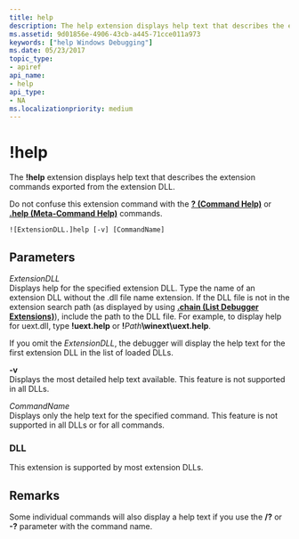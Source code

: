 ```yaml
---
title: help
description: The help extension displays help text that describes the extension commands exported from the extension DLL.
ms.assetid: 9d01856e-4906-43cb-a445-71cce011a973
keywords: ["help Windows Debugging"]
ms.date: 05/23/2017
topic_type:
- apiref
api_name:
- help
api_type:
- NA
ms.localizationpriority: medium
---
```


# !help


The **!help** extension displays help text that describes the extension commands exported from the extension DLL.

Do not confuse this extension command with the [**? (Command Help)**](---command-help-.md) or [**.help (Meta-Command Help)**](-help--meta-command-help-.md) commands.

```dbgcmd
![ExtensionDLL.]help [-v] [CommandName] 
```

## <span id="ddk__help_dbg"></span><span id="DDK__HELP_DBG"></span>Parameters


<span id="_______ExtensionDLL______"></span><span id="_______extensiondll______"></span><span id="_______EXTENSIONDLL______"></span> *ExtensionDLL*   
Displays help for the specified extension DLL. Type the name of an extension DLL without the .dll file name extension. If the DLL file is not in the extension search path (as displayed by using [**.chain (List Debugger Extensions)**](-chain--list-debugger-extensions-.md)), include the path to the DLL file. For example, to display help for uext.dll, type **!uext.help** or **!**<em>Path</em>**\\winext\\uext.help**.

If you omit the *ExtensionDLL*, the debugger will display the help text for the first extension DLL in the list of loaded DLLs.

<span id="_______-v______"></span><span id="_______-V______"></span> **-v**   
Displays the most detailed help text available. This feature is not supported in all DLLs.

<span id="_______CommandName______"></span><span id="_______commandname______"></span><span id="_______COMMANDNAME______"></span> *CommandName*   
Displays only the help text for the specified command. This feature is not supported in all DLLs or for all commands.

### <span id="DLL"></span><span id="dll"></span>DLL

This extension is supported by most extension DLLs.

Remarks
-------

Some individual commands will also display a help text if you use the **/?** or **-?** parameter with the command name.

 

 





